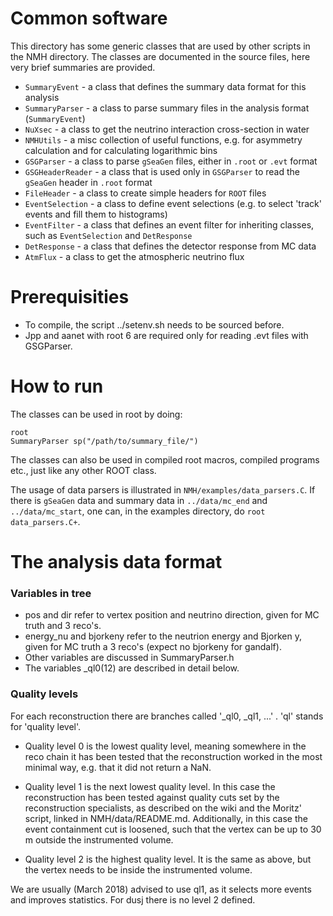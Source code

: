 Common software
===============

This directory has some generic classes that are used by other scripts in the NMH directory. The classes are documented in the source files, here very brief summaries are provided.

* `SummaryEvent`    - a class that defines the summary data format for this analysis
* `SummaryParser`   - a class to parse summary files in the analysis format (`SummaryEvent`)
* `NuXsec`          - a class to get the neutrino interaction cross-section in water
* `NMHUtils`        - a misc collection of useful functions, e.g. for asymmetry calculation and for calculating logarithmic bins
* `GSGParser`       - a class to parse `gSeaGen` files, either in `.root` or `.evt` format
* `GSGHeaderReader` - a class that is used only in `GSGParser` to read the `gSeaGen` header in `.root` format
* `FileHeader`      - a class to create simple headers for `ROOT` files
* `EventSelection`  - a class to define event selections (e.g. to select 'track' events and fill them to histograms)
* `EventFilter`     - a class that defines an event filter for inheriting classes, such as `EventSelection` and `DetResponse`
* `DetResponse`     - a class that defines the detector response from MC data
* `AtmFlux`         - a class to get the atmospheric neutrino flux

Prerequisities
==============
* To compile, the script ../setenv.sh needs to be sourced before.
* Jpp and aanet with root 6 are required only for reading .evt files with GSGParser.

How to run
==============

The classes can be used in root by doing:
```
root
SummaryParser sp("/path/to/summary_file/")
```

The classes can also be used in compiled root macros, compiled programs etc., just like any other ROOT class.

The usage of data parsers is illustrated in `NMH/examples/data_parsers.C`. If there is `gSeaGen` data and summary data in `../data/mc_end` and `../data/mc_start`, one can, in the examples directory, do ```root data_parsers.C+```.

The analysis data format
========================

### Variables in tree
* pos and dir refer to vertex position and neutrino direction, given for MC truth and 3 reco's.
* energy_nu and bjorkeny refer to the neutrion energy and Bjorken y, given for MC truth a 3 reco's (expect no bjorkeny for gandalf).
* Other variables are discussed in SummaryParser.h
* The variables <reco>_ql0(12) are described in detail below.

### Quality levels

For each reconstruction there are branches called '<reco>_ql0, <reco>_ql1, ...' .  'ql' stands for 'quality level'.

* Quality level 0 is the lowest quality level, meaning somewhere in the reco chain it has been tested that the reconstruction worked in the most minimal way, e.g. that it did not return a NaN.

* Quality level 1 is the next lowest quality level. In this case the reconstruction has been tested against quality cuts set by the reconstruction specialists, as described on the wiki and the Moritz' script, linked in NMH/data/README.md. Additionally, in this case the event containment cut is loosened, such that the vertex can be up to 30 m outside the instrumented volume.

* Quality level 2 is the highest quality level. It is the same as above, but the vertex needs to be inside the instrumented volume.

We are usually (March 2018) advised to use ql1, as it selects more events and improves
statistics. For dusj there is no level 2 defined.